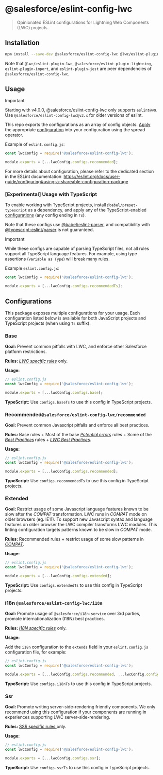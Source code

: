# @salesforce/eslint-config-lwc

> Opinionated ESLint configurations for Lightning Web Components (LWC) projects.

## Installation

```sh
npm install --save-dev @salesforce/eslint-config-lwc @lwc/eslint-plugin-lwc @salesforce/eslint-plugin-lightning eslint-plugin-import eslint-plugin-jest
```

Note that `@lwc/eslint-plugin-lwc`, `@salesforce/eslint-plugin-lightning`, `eslint-plugin-import`, and `eslint-plugin-jest` are peer dependencies of `@salesforce/eslint-config-lwc`.

## Usage

> [!IMPORTANT]
> Starting with v4.0.0, @salesforce/eslint-config-lwc only supports `eslint@v9`. Use `@salesforce/eslint-config-lwc@v3.x` for older versions of eslint.

This repo exports the configurations as an array of config objects. [Apply](https://eslint.org/docs/latest/use/configure/combine-configs#apply-a-config-array) the appropriate [configuration](#Configurations) into your configuration using the spread operator.

Example of `eslint.config.js`:

```js
const lwcConfig = require('@salesforce/eslint-config-lwc');

module.exports = [...lwcConfig.configs.recommended];
```

For more details about configuration, please refer to the dedicated section in the ESLint documentation: https://eslint.org/docs/user-guide/configuring#using-a-shareable-configuration-package

### [Experimental] Usage with TypeScript

To enable working with TypeScript projects, install `@babel/preset-typescript` as a dependency, and apply any of the TypeScript-enabled [configurations](#configurations) (any config ending in `Ts`).

Note that these configs use [@babel/eslint-parser](https://www.npmjs.com/package/@babel/eslint-parser), and compatibility with [@typescript-eslint/parser](https://npmjs.com/package/@typescript-eslint/parser) is not guaranteed.

> [!IMPORTANT]
> While these configs are capable of parsing TypeScript files, not all rules support all TypeScript language features. For example, using type assertions (`variable as Type`) will break many rules.

Example `eslint.config.js`:

```js
const lwcConfig = require('@salesforce/eslint-config-lwc');

module.exports = [...lwcConfig.configs.recommendedTs];
```

## Configurations

This package exposes multiple configurations for your usage. Each configuration listed below is available for both JavaScript projects and TypeScript projects (when using `Ts` suffix).

### Base

**Goal:**
Prevent common pitfalls with LWC, and enforce other Salesforce platform restrictions.

**Rules:**
[_LWC specific rules_](https://github.com/salesforce/eslint-plugin-lwc/blob/master/README.md#lwc) only.

**Usage:**

```js
// eslint.config.js
const lwcConfig = require('@salesforce/eslint-config-lwc');

module.exports = [...lwcConfig.configs.base];
```

**TypeScript:** Use `configs.baseTs` to use this config in TypeScript projects.

### Recommended`@salesforce/eslint-config-lwc/recommended`

**Goal:**
Prevent common Javascript pitfalls and enforce all best practices.

**Rules:**
Base rules + Most of the base [_Potential errors_](https://eslint.org/docs/rules/#possible-errors) rules + Some of the [_Best Practices_](https://eslint.org/docs/rules/#best-practices) rules + [_LWC Best Practices_](https://github.com/salesforce/eslint-plugin-lwc/blob/master/README.md#best-practices).

**Usage:**

```js
// eslint.config.js
const lwcConfig = require('@salesforce/eslint-config-lwc');

module.exports = [...lwcConfig.configs.recommended];
```

**TypeScript:** Use `configs.recommendedTs` to use this config in TypeScript projects.

### Extended

**Goal:**
Restrict usage of some Javascript language features known to be slow after the _COMPAT_ transformation. LWC runs in _COMPAT_ mode on older browsers (eg. IE11). To support new Javascript syntax and language features on older browser the LWC compiler transforms LWC modules. This linting configuration targets patterns known to be slow in _COMPAT_ mode.

**Rules:**
Recommended rules + restrict usage of some slow patterns in [_COMPAT_](https://github.com/salesforce/eslint-plugin-lwc/blob/master/README.md#compat-performance).

**Usage:**

```js
// eslint.config.js
const lwcConfig = require('@salesforce/eslint-config-lwc');

module.exports = [...lwcConfig.configs.extended];
```

**TypeScript:** Use `configs.extendedTs` to use this config in TypeScript projects.

### i18n `@salesforce/eslint-config-lwc/i18n`

**Goal:**
Promote usage of `@salesforce/i18n-service` over 3rd parties, promote internationalization (I18N) best practices.

**Rules:**
[_I18N specific rules_](https://github.com/salesforce/eslint-plugin-lightning#internationalization-rules) only.

**Usage:**

Add the `i18n` configuration to the `extends` field in your `eslint.config.js` configuration file, for example:

```js
// eslint.config.js
const lwcConfig = require('@salesforce/eslint-config-lwc');

module.exports = [...lwcConfig.configs.recommended, ...lwcConfig.configs.i18n];
```

**TypeScript:** Use `configs.i18nTs` to use this config in TypeScript projects.

### Ssr

**Goal:**
Promote writing server-side-rendering friendly components. We only recommend using this configuration if your components are running in experiences supporting LWC server-side-rendering.

**Rules:**
[ SSR specific rules ](https://github.com/salesforce/eslint-plugin-lwc/blob/master/README.md#lwc) only.

**Usage:**

```js
// eslint.config.js
const lwcConfig = require('@salesforce/eslint-config-lwc');

module.exports = [...lwcConfig.configs.ssr];
```

**TypeScript:** Use `configs.ssrTs` to use this config in TypeScript projects.
